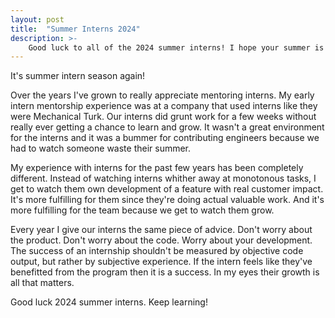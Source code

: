 ```yaml
---
layout: post
title:  "Summer Interns 2024"
description: >-
    Good luck to all of the 2024 summer interns! I hope your summer is fulfilling and you learn a lot!
---
```


It's summer intern season again! 

Over the years I've grown to really appreciate mentoring interns. My early intern mentorship
experience was at a company that used interns like they were Mechanical
Turk. Our interns did grunt work for a few weeks without really ever getting a chance to learn and
grow. It wasn't a great environment for the interns and it was a bummer for contributing engineers
because we had to watch someone waste their summer.

My experience with interns for the past few years has been completely different. Instead of watching
interns whither away at monotonous tasks, I get to watch them own development of a feature with real
customer impact. It's more fulfilling for them since they're doing actual valuable work. And it's
more fulfilling for the team because we get to watch them grow.

Every year I give our interns the same piece of advice. Don't worry about the product. Don't worry
about the code. Worry about your development. The success of an internship shouldn't be measured by
objective code output, but rather by subjective experience. If the intern feels like they've
benefitted from the program then it is a success. In my eyes their growth is all that matters.

Good luck 2024 summer interns. Keep learning!
